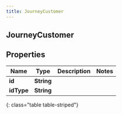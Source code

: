 ```yaml
---
title: JourneyCustomer
---
```

## JourneyCustomer


## Properties

| Name | Type | Description | Notes |
| ------------ | ------------- | ------------- | ------------- |
| **id** | <!----><!---->**String**<!----> |  |  |
| **idType** | <!----><!---->**String**<!----> |  |  |
{: class="table table-striped"}



